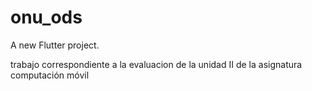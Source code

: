 # onu_ods

A new Flutter project.

trabajo correspondiente a la evaluacion de la unidad II de la asignatura computación móvil 
